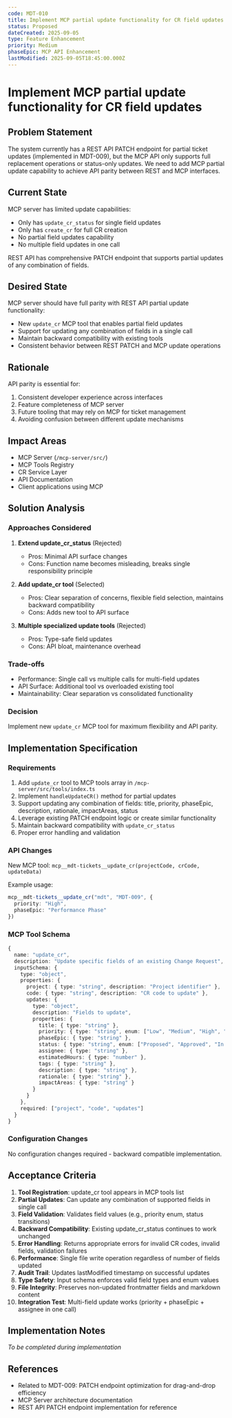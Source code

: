 ```yaml
---
code: MDT-010
title: Implement MCP partial update functionality for CR field updates
status: Proposed
dateCreated: 2025-09-05
type: Feature Enhancement
priority: Medium
phaseEpic: MCP API Enhancement
lastModified: 2025-09-05T18:45:00.000Z
---
```



# Implement MCP partial update functionality for CR field updates

## Problem Statement

The system currently has a REST API PATCH endpoint for partial ticket updates (implemented in MDT-009), but the MCP API only supports full replacement operations or status-only updates. We need to add MCP partial update capability to achieve API parity between REST and MCP interfaces.

## Current State

MCP server has limited update capabilities:
- Only has `update_cr_status` for single field updates
- Only has `create_cr` for full CR creation
- No partial field updates capability
- No multiple field updates in one call

REST API has comprehensive PATCH endpoint that supports partial updates of any combination of fields.

## Desired State

MCP server should have full parity with REST API partial update functionality:
- New `update_cr` MCP tool that enables partial field updates
- Support for updating any combination of fields in a single call
- Maintain backward compatibility with existing tools
- Consistent behavior between REST PATCH and MCP update operations

## Rationale

API parity is essential for:
1. Consistent developer experience across interfaces
2. Feature completeness of MCP server
3. Future tooling that may rely on MCP for ticket management
4. Avoiding confusion between different update mechanisms

## Impact Areas

- MCP Server (`/mcp-server/src/`)
- MCP Tools Registry
- CR Service Layer
- API Documentation
- Client applications using MCP

## Solution Analysis

### Approaches Considered

1. **Extend update_cr_status** (Rejected)
   - Pros: Minimal API surface changes
   - Cons: Function name becomes misleading, breaks single responsibility principle

2. **Add update_cr tool** (Selected)
   - Pros: Clear separation of concerns, flexible field selection, maintains backward compatibility
   - Cons: Adds new tool to API surface

3. **Multiple specialized update tools** (Rejected)
   - Pros: Type-safe field updates
   - Cons: API bloat, maintenance overhead

### Trade-offs

- Performance: Single call vs multiple calls for multi-field updates
- API Surface: Additional tool vs overloaded existing tool
- Maintainability: Clear separation vs consolidated functionality

### Decision

Implement new `update_cr` MCP tool for maximum flexibility and API parity.

## Implementation Specification

### Requirements

1. Add `update_cr` tool to MCP tools array in `/mcp-server/src/tools/index.ts`
2. Implement `handleUpdateCR()` method for partial updates
3. Support updating any combination of fields: title, priority, phaseEpic, description, rationale, impactAreas, status
4. Leverage existing PATCH endpoint logic or create similar functionality
5. Maintain backward compatibility with `update_cr_status`
6. Proper error handling and validation

### API Changes

New MCP tool: `mcp__mdt-tickets__update_cr(projectCode, crCode, updateData)`

Example usage:
```typescript
mcp__mdt-tickets__update_cr("mdt", "MDT-009", {
  priority: "High",
  phaseEpic: "Performance Phase"
})
```

### MCP Tool Schema

```typescript
{
  name: "update_cr",
  description: "Update specific fields of an existing Change Request",
  inputSchema: {
    type: "object",
    properties: {
      project: { type: "string", description: "Project identifier" },
      code: { type: "string", description: "CR code to update" },
      updates: {
        type: "object",
        description: "Fields to update",
        properties: {
          title: { type: "string" },
          priority: { type: "string", enum: ["Low", "Medium", "High", "Critical"] },
          phaseEpic: { type: "string" },
          status: { type: "string", enum: ["Proposed", "Approved", "In Progress", "Implemented", "Rejected"] },
          assignee: { type: "string" },
          estimatedHours: { type: "number" },
          tags: { type: "string" },
          description: { type: "string" },
          rationale: { type: "string" },
          impactAreas: { type: "string" }
        }
      }
    },
    required: ["project", "code", "updates"]
  }
}
```

### Configuration Changes

No configuration changes required - backward compatible implementation.

## Acceptance Criteria

1. **Tool Registration**: update_cr tool appears in MCP tools list
2. **Partial Updates**: Can update any combination of supported fields in single call
3. **Field Validation**: Validates field values (e.g., priority enum, status transitions)
4. **Backward Compatibility**: Existing update_cr_status continues to work unchanged
5. **Error Handling**: Returns appropriate errors for invalid CR codes, invalid fields, validation failures
6. **Performance**: Single file write operation regardless of number of fields updated
7. **Audit Trail**: Updates lastModified timestamp on successful updates
8. **Type Safety**: Input schema enforces valid field types and enum values
9. **File Integrity**: Preserves non-updated frontmatter fields and markdown content
10. **Integration Test**: Multi-field update works (priority + phaseEpic + assignee in one call)

## Implementation Notes

*To be completed during implementation*

## References

- Related to MDT-009: PATCH endpoint optimization for drag-and-drop efficiency
- MCP Server architecture documentation
- REST API PATCH endpoint implementation for reference